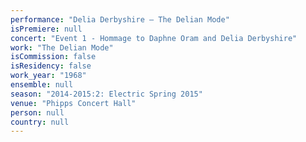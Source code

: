 ```yaml
---
performance: "Delia Derbyshire – The Delian Mode"
isPremiere: null
concert: "Event 1 - Hommage to Daphne Oram and Delia Derbyshire"
work: "The Delian Mode"
isCommission: false
isResidency: false
work_year: "1968"
ensemble: null
season: "2014-2015:2: Electric Spring 2015"
venue: "Phipps Concert Hall"
person: null
country: null
---
```


